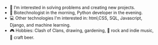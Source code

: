 - 🔧 I’m interested in solving problems and creating new projects.
- 🧪 Biotechnologist in the morning, Python developer in the evening.
- 💻 Other technologies I'm interested in: html,CSS, SQL, Javascript, Django, and machine learning.
- 🎮 Hobbies: Clash of Clans, drawing, gardening, 🎸 rock and indie music, 🍺 craft beer.

<!---
BrianJochyg/BrianJochyg is a ✨ special ✨ repository because its `README.md` (this file) appears on your GitHub profile.
You can click the Preview link to take a look at your changes.
--->
